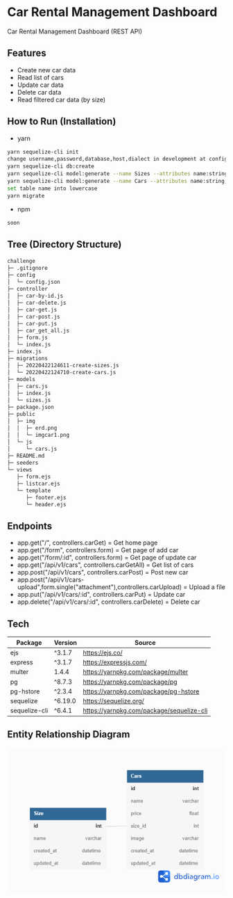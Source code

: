# Car Rental Management Dashboard

Car Rental Management Dashboard (REST API)

## Features

- Create new car data
- Read list of cars
- Update car data
- Delete car data
- Read filtered car data (by size)

## How to Run (Installation)

- yarn

```sh
yarn sequelize-cli init
change username,password,database,host,dialect in development at config.json
yarn sequelize-cli db:create
yarn sequelize-cli model:generate --name Sizes --attributes name:string --underscored
yarn sequelize-cli model:generate --name Cars --attributes name:string,price:integer,size_id:integer,photo:string --underscored
set table name into lowercase
yarn migrate
```

- npm

```sh
soon
```

## Tree (Directory Structure)

```
challenge
├─ .gitignore
├─ config
│  └─ config.json
├─ controller
│  ├─ car-by-id.js
│  ├─ car-delete.js
│  ├─ car-get.js
│  ├─ car-post.js
│  ├─ car-put.js
│  ├─ car_get_all.js
│  ├─ form.js
│  └─ index.js
├─ index.js
├─ migrations
│  ├─ 20220422124611-create-sizes.js
│  └─ 20220422124710-create-cars.js
├─ models
│  ├─ cars.js
│  ├─ index.js
│  └─ sizes.js
├─ package.json
├─ public
│  ├─ img
│  │  ├─ erd.png
│  │  └─ imgcar1.png
│  └─ js
│     └─ cars.js
├─ README.md
├─ seeders
└─ views
   ├─ form.ejs
   ├─ listcar.ejs
   └─ template
      ├─ footer.ejs
      └─ header.ejs

```

## Endpoints

- app.get("/", controllers.carGet) = Get home page
- app.get("/form", controllers.form) = Get page of add car
- app.get("/form/:id", controllers.form) = Get page of update car
- app.get("/api/v1/cars", controllers.carGetAll) = Get list of cars
- app.post("/api/v1/cars", controllers.carPost) = Post new car
- app.post("/api/v1/cars-upload",form.single("attachment"),controllers.carUpload) = Upload a file
- app.put("/api/v1/cars/:id", controllers.carPut) = Update car
- app.delete("/api/v1/cars/:id", controllers.carDelete) = Delete car

## Tech

| Package       | Version | Source                                    |
| ------------- | ------- | ----------------------------------------- |
| ejs           | ^3.1.7  | https://ejs.co/                           |
| express       | ^3.1.7  | https://expressjs.com/                    |
| multer        | 1.4.4   | https://yarnpkg.com/package/multer        |
| pg            | ^8.7.3  | https://yarnpkg.com/package/pg            |
| pg-hstore     | ^2.3.4  | https://yarnpkg.com/package/pg-hstore     |
| sequelize     | ^6.19.0 | https://sequelize.org/                    |
| sequelize-cli | ^6.4.1  | https://yarnpkg.com/package/sequelize-cli |

## Entity Relationship Diagram

<img src="./public/img/erd.png">
